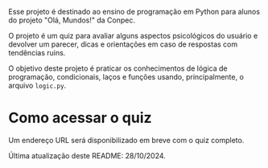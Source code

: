 Esse projeto é destinado ao ensino de programação em Python para alunos do projeto "Olá, Mundos!" da Conpec.

O projeto é um quiz para avaliar alguns aspectos psicológicos do usuário e devolver um parecer, dicas e orientações em caso de respostas com tendências ruins.

O objetivo deste projeto é praticar os conhecimentos de lógica de programação, condicionais, laços e funções usando, principalmente, o arquivo `logic.py`.

# Como acessar o quiz
Um endereço URL será disponibilizado em breve com o quiz completo.

Última atualização deste README: 28/10/2024.